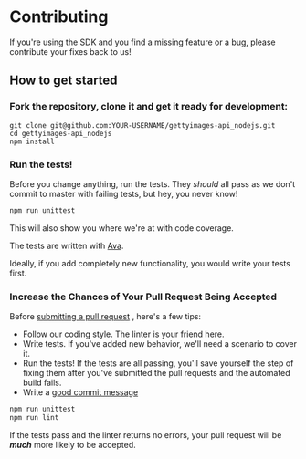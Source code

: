 # Contributing
If you're using the SDK and you find a missing feature or a bug, 
please contribute your fixes back to us!

## How to get started

### Fork the repository, clone it and get it ready for development:
```
git clone git@github.com:YOUR-USERNAME/gettyimages-api_nodejs.git
cd gettyimages-api_nodejs
npm install
```

### Run the tests!
Before you change anything, run the tests. They *should* all pass
as we don't commit to master with failing tests, but hey, you never
know!

```sh
npm run unittest
```
This will also show you where we're at with code coverage.

The tests are written with [Ava](https://github.com/avajs/ava). 

Ideally, if you add completely new functionality, you would write your tests first.

### Increase the Chances of Your Pull Request Being Accepted

Before [submitting a pull request](https://help.github.com/articles/creating-a-pull-request/)
, here's a few tips:
+ Follow our coding style. The linter is your friend here.
+ Write tests. If you've added new behavior, we'll need a scenario
to cover it.
+ Run the tests! If the tests are all passing, you'll save yourself
the step of fixing them after you've submitted the pull requests
and the automated build fails.
+ Write a [good commit message](http://tbaggery.com/2008/04/19/a-note-about-git-commit-messages.html)


```sh
npm run unittest
npm run lint
```

If the tests pass and the linter returns no errors, your pull request 
will be ***much*** more likely to be accepted.

